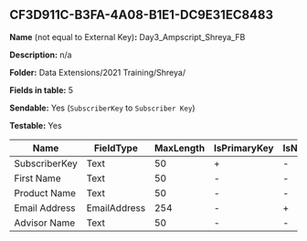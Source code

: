 ## CF3D911C-B3FA-4A08-B1E1-DC9E31EC8483

**Name** (not equal to External Key)**:** Day3_Ampscript_Shreya_FB

**Description:** n/a

**Folder:** Data Extensions/2021 Training/Shreya/

**Fields in table:** 5

**Sendable:** Yes (`SubscriberKey` to `Subscriber Key`)

**Testable:** Yes

| Name | FieldType | MaxLength | IsPrimaryKey | IsNullable | DefaultValue |
| --- | --- | --- | --- | --- | --- |
| SubscriberKey | Text | 50 | + | - |  |
| First Name | Text | 50 | - | - |  |
| Product Name | Text | 50 | - | - |  |
| Email Address | EmailAddress | 254 | - | + |  |
| Advisor Name | Text | 50 | - | - |  |
